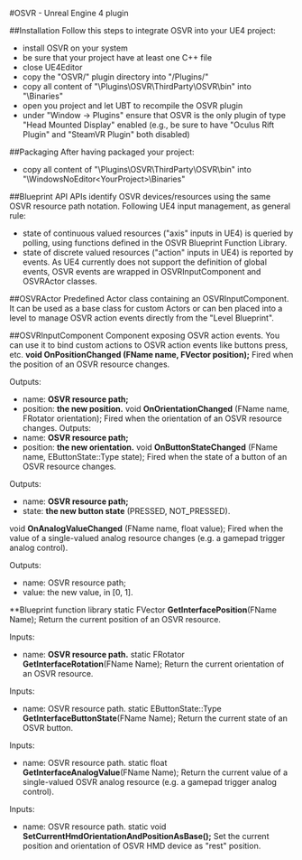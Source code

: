 #OSVR - Unreal Engine 4 plugin

##Installation
Follow this steps to integrate OSVR into your UE4 project:
+ install OSVR on your system
+ be sure that your project have at least one C++ file
+ close UE4Editor
+ copy the "OSVR/" plugin directory into "<YourProject>/Plugins/"
+ copy all content of "<YourProject>\Plugins\OSVR\ThirdParty\OSVR\bin\" into "<YourProject>\Binaries\"
+ open you project and let UBT to recompile the OSVR plugin
+ under "Window -> Plugins" ensure that OSVR is the only plugin of type "Head Mounted Display" enabled (e.g., be sure to have "Oculus Rift Plugin" and "SteamVR Plugin" both disabled)

##Packaging
After having packaged your project:
+ copy all content of "<YourProject>\Plugins\OSVR\ThirdParty\OSVR\bin\" into "<OutputDir>\WindowsNoEditor\<YourProject>\Binaries\"

##Blueprint API
APIs identify OSVR devices/resources using the same OSVR resource path notation.
Following UE4 input management, as general rule:
+ state of continuous valued resources ("axis" inputs in UE4) is queried by polling, using functions defined in the OSVR Blueprint Function Library.
+ state of discrete valued resources ("action" inputs in UE4) is reported by events. As UE4 currently does not support the definition of global events, OSVR events are wrapped in OSVRInputComponent and OSVRActor classes.

##OSVRActor
Predefined Actor class containing an OSVRInputComponent. 
It can be used as a base class for custom Actors or can ben placed into a level to manage OSVR action events directly from the "Level Blueprint".

##OSVRInputComponent
Component exposing OSVR action events. You can use it to bind custom actions to OSVR action events like buttons press, etc.
**void OnPositionChanged (FName name, FVector position);**
Fired when the position of an OSVR resource changes.

Outputs:
+ name: **OSVR resource path;**
+ position: **the new position.**
void **OnOrientationChanged** (FName name, FRotator orientation);
Fired when the orientation of an OSVR resource changes.
Outputs:
+ name: **OSVR resource path;**
+ position: **the new orientation.**
void **OnButtonStateChanged** (FName name, EButtonState::Type state);
Fired when the state of a button of an OSVR resource changes.

Outputs:
+ name: **OSVR resource path;**
+ state: **the new button state** (PRESSED, NOT_PRESSED).

void **OnAnalogValueChanged** (FName name, float value);
Fired when the value of a single-valued analog resource changes (e.g. a gamepad trigger analog control).

Outputs:
+ name: OSVR resource path;
+ value: the new value, in [0, 1].

**Blueprint function library
static FVector **GetInterfacePosition**(FName Name);
Return the current position of an OSVR resource.

Inputs:
+ name: **OSVR resource path.**
static FRotator **GetInterfaceRotation**(FName Name);
Return the current orientation of an OSVR resource.

Inputs:
+ name: OSVR resource path.
static EButtonState::Type **GetInterfaceButtonState**(FName Name);
Return the current state of an OSVR button.

Inputs:
+ name: OSVR resource path.
static float **GetInterfaceAnalogValue**(FName Name);
Return the current value of a single-valued OSVR analog resource (e.g. a gamepad trigger analog control).

Inputs:
+ name: OSVR resource path.
static void **SetCurrentHmdOrientationAndPositionAsBase();**
Set the current position and orientation of OSVR HMD device as "rest" position.
